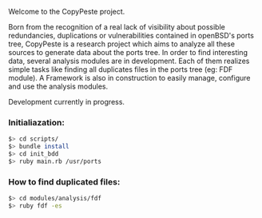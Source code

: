 Welcome to the CopyPeste project.

Born from the recognition of a real lack of visibility about possible redundancies, duplications or vulnerabilities contained in openBSD's ports tree, CopyPeste is a research project which aims to analyze all these sources to generate data about the ports tree.
In order to find interesting data, several analysis modules are in development. Each of them  realizes simple tasks like finding all duplicates files in the ports tree (eg: FDF module). A Framework is also in construction to easily manage, configure and use the analysis modules.

Development currently in progress.

### Initialiazation:

```sh
$> cd scripts/
$> bundle install
$> cd init_bdd
$> ruby main.rb /usr/ports
```

### How to find duplicated files:

```sh
$> cd modules/analysis/fdf
$> ruby fdf -es
```
